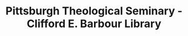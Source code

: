 ---
layout: repo
title: "Pittsburgh Theological Seminary - Clifford E. Barbour Library"
id: 14636
permalink: repos/14636/
---